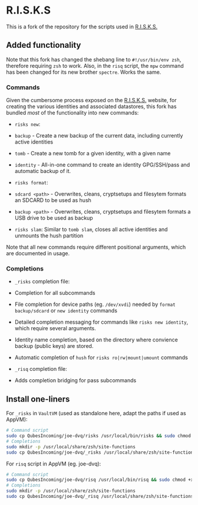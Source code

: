 
# R.I.S.K.S

This is a fork of the repository for the scripts used in [R.I.S.K.S.](https://19hundreds.github.io/risks-workflow/)

## Added functionality

Note that this fork has changed the shebang line to `#!/usr/bin/env zsh`, therefore requiring `zsh` to work.
Also, in the `risq` script, the `mpw` command has been changed for its new brother `spectre`. Works the same.

### Commands

Given the cumbersome process exposed on the [R.I.S.K.S.](https://19hundreds.github.io/risks-workflow/) website, for
creating the various identities and associated datastores, this fork has bundled _most_ of the functionality into new
commands:

* `risks new`:
* `backup`      - Create a new backup of the current data, including currently active identities
* `tomb`        - Create a new tomb for a given identity, with a given name
* `identity`    - All-in-one command to create an identity GPG/SSH/pass and automatic backup of it.

* `risks format`:
* `sdcard <path>`   - Overwrites, cleans, cryptsetups and filesytem formats an SDCARD to be used as hush
* `backup <path>`   - Overwrites, cleans, cryptsetups and filesytem formats a USB drive to be used as backup 

* `risks slam`: Similar to `tomb slam`, closes all active identities and unmounts the hush partition

Note that all new commands require different positional arguments, which are documented in usage.

### Completions

* `_risks` completion file:
* Completion for all subcommands
* File completion for device paths (eg. `/dev/xvdi`) needed by `format backup/sdcard` or `new identity` commands 
* Detailed completion messaging for commands like `risks new identity`, which require several arguments.
* Identity name completion, based on the directory where convience backup (public keys) are stored.
* Automatic completion of `hush` for `risks ro|rw|mount|umount` commands

* `_risq` completion file:
* Adds completion bridging for pass subcommands

## Install one-liners

For `_risks` in `VaultVM` (used as standalone here, adapt the paths if used as AppVM):

```bash
# Command script
sudo cp QubesIncoming/joe-dvq/risks /usr/local/bin/risks && sudo chmod +x /usr/local/bin/risks
# Completions
sudo mkdir -p /usr/local/share/zsh/site-functions
sudo cp QubesIncoming/joe-dvq/_risks /usr/local/share/zsh/site-functions/_risks
```

For `risq` script in AppVM (eg. joe-dvq):

```bash
# Command script
sudo cp QubesIncoming/joe-dvq/risq /usr/local/bin/risq && sudo chmod +x /usr/local/bin/risq
# Completions
sudo mkdir -p /usr/local/share/zsh/site-functions
sudo cp QubesIncoming/joe-dvq/_risq /usr/local/share/zsh/site-functions/_risq
```

